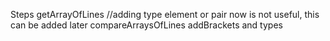 Steps
getArrayOfLines //adding type element or pair now is not useful, this can be added later
compareArraysOfLines
addBrackets and types 
